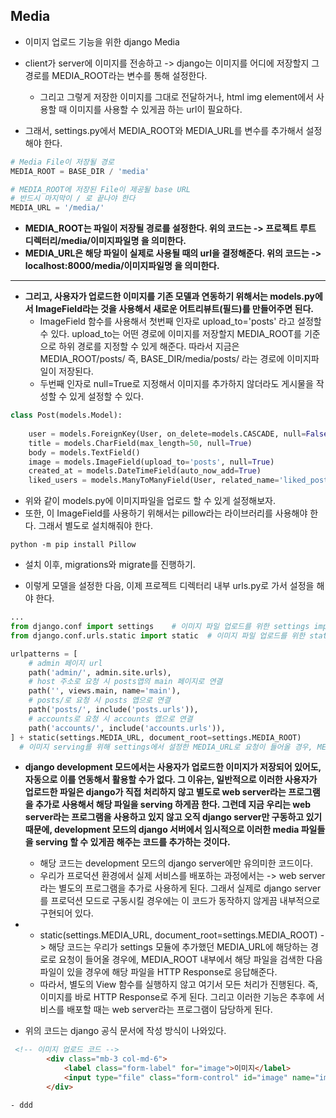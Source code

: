 ## Media
- 이미지 업로드 기능을 위한 django Media
- client가 server에 이미지를 전송하고 -> django는 이미지를 어디에 저장할지 그 경로를 MEDIA_ROOT라는 변수를 통해 설정한다.
  - 그리고 그렇게 저장한 이미지를 그대로 전달하거나, html img element에서 사용할 때 이미지를 사용할 수 있게끔 하는 url이 필요하다.

- 그래서, settings.py에서 MEDIA_ROOT와 MEDIA_URL를 변수를 추가해서 설정해야 한다.
```python
# Media File이 저장될 경로
MEDIA_ROOT = BASE_DIR / 'media'

# MEDIA_ROOT에 저장된 File이 제공될 base URL
# 반드시 마지막이 / 로 끝나야 한다
MEDIA_URL = '/media/'
```

- **MEDIA_ROOT는 파일이 저장될 경로를 설정한다. 위의 코드는 -> 프로젝트 루트 디렉터리/media/이미지파일명 을 의미한다.**
- **MEDIA_URL은 해당 파일이 실제로 사용될 때의 url을 결정해준다. 위의 코드는 -> localhost:8000/media/이미지파일명 을 의미한다.**

* * *
- **그리고, 사용자가 업로드한 이미지를 기존 모델과 연동하기 위해서는 models.py에서 ImageField라는 것을 사용해서 새로운 어트리뷰트(필드)를 만들어주면 된다.**
  - ImageField 함수를 사용해서 첫번째 인자로 upload_to='posts' 라고 설정할 수 있다. upload_to는 어떤 경로에 이미지를 저장할지 MEDIA_ROOT를 기준으로 하위 경로를 지정할 수 있게 해준다. 따라서 지금은 
    MEDIA_ROOT/posts/ 즉, BASE_DIR/media/posts/ 라는 경로에 이미지파일이 저장된다.
  - 두번째 인자로 null=True로 지정해서 이미지를 추가하지 않더라도 게시물을 작성할 수 있게 설정할 수 있다.

```python
class Post(models.Model):
    
    user = models.ForeignKey(User, on_delete=models.CASCADE, null=False)   # User모델과 1:N관계 설정 / user 데이터가 삭제되면 게시글도 삭제
    title = models.CharField(max_length=50, null=True)
    body = models.TextField()
    image = models.ImageField(upload_to='posts', null=True)
    created_at = models.DateTimeField(auto_now_add=True)
    liked_users = models.ManyToManyField(User, related_name='liked_posts') # User모델과 M:N관계 설정 
```    

- 위와 같이 models.py에 이미지파일을 업로드 할 수 있게 설정해보자.
- 또한, 이 ImageField를 사용하기 위해서는 pillow라는 라이브러리를 사용해야 한다. 그래서 별도로 설치해줘야 한다.
```terminal
python -m pip install Pillow
```

- 설치 이후, migrations와 migrate를 진행하기.

- 이렇게 모델을 설정한 다음, 이제 프로젝트 디렉터리 내부 urls.py로 가서 설정을 해야 한다.
```python
...
from django.conf import settings    # 이미지 파일 업로드를 위한 settings import
from django.conf.urls.static import static  # 이미지 파일 업로드를 위한 static import

urlpatterns = [
    # admin 페이지 url
    path('admin/', admin.site.urls),
    # host 주소로 요청 시 posts앱의 main 페이지로 연결
    path('', views.main, name='main'),
    # posts/로 요청 시 posts 앱으로 연결
    path('posts/', include('posts.urls')),
    # accounts로 요청 시 accounts 앱으로 연결
    path('accounts/', include('accounts.urls')),
] + static(settings.MEDIA_URL, document_root=settings.MEDIA_ROOT)  
  # 이미지 serving를 위해 settings에서 설정한 MEDIA_URL로 요청이 들어올 경우, MEDIA_ROOT 내부에서 검색 후 HTTP Response로 응답
```

- **django development 모드에서는 사용자가 업로드한 이미지가 저장되어 있어도, 자동으로 이를 연동해서 활용할 수가 없다. 그 이유는, 일반적으로 이러한 사용자가 업로드한 파일은 django가 직접 처리하지 않고 별도로
  web server라는 프로그램을 추가로 사용해서 해당 파일을 serving 하게끔 한다. 그런데 지금 우리는 web server라는 프로그램을 사용하고 있지 않고 오직 django server만 구동하고 있기 때문에, 
  development 모드의 django 서버에서 임시적으로 이러한 media 파일들을 serving 할 수 있게끔 해주는 코드를 추가하는 것이다.**
  - 해당 코드는 development 모드의 django server에만 유의미한 코드이다. 
  - 우리가 프로덕션 환경에서 실제 서비스를 배포하는 과정에서는 -> web server라는 별도의 프로그램을 추가로 사용하게 된다. 그래서 실제로 django server를 프로덕션 모드로 구동시킬 경우에는 이 코드가 
    동작하지 않게끔 내부적으로 구현되어 있다.
    
- + static(settings.MEDIA_URL, document_root=settings.MEDIA_ROOT) -> 해당 코드는 우리가 settings 모듈에 추가했던 MEDIA_URL에 해당하는 경로로 요청이 들어올 경우에, MEDIA_ROOT 내부에서
  해당 파일을 검색한 다음 파일이 있을 경우에 해당 파일을 HTTP Response로 응답해준다. 
  - 따라서, 별도의 View 함수를 실행하지 않고 여기서 모든 처리가 진행된다. 즉, 이미지를 바로 HTTP Response로 주게 된다. 그리고 이러한 기능은 추후에 서비스를 배포할 때는 web server라는 프로그램이 담당하게 된다.

- 위의 코드는 django 공식 문서에 작성 방식이 나와있다.


```html
 <!-- 이미지 업로드 코드 -->
        <div class="mb-3 col-md-6">
            <label class="form-label" for="image">이미지</label>
            <input type="file" class="form-control" id="image" name="image">
        </div>

- ddd

